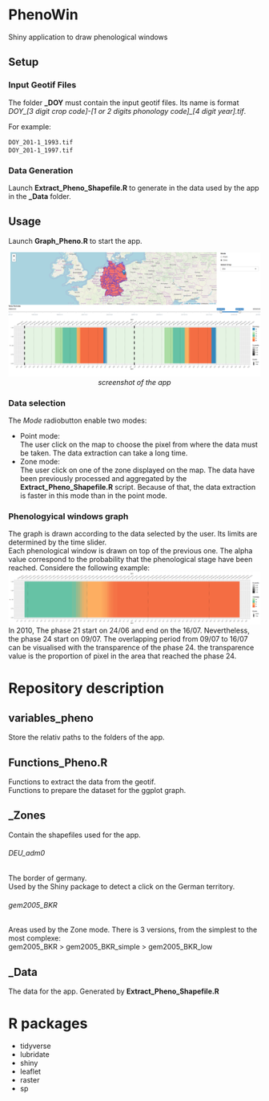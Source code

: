 <style>
img + em { display: block; text-align: center;}
</style>
# PhenoWin
Shiny application to draw phenological windows  

## Setup
### Input Geotif Files
The folder **_DOY** must contain the input geotif files. Its name is format
*DOY_[3 digit crop code]-[1 or 2 digits phonology code]_[4 digit year].tif*.

For example:

```
DOY_201-1_1993.tif
DOY_201-1_1997.tif
```
### Data Generation
Launch **Extract_Pheno_Shapefile.R** to generate in the data used by the app in
the **_Data** folder.
## Usage
Launch **Graph_Pheno.R** to start the app.

![dashboard](_Images/Dashboard.png)
*screenshot of the app*
### Data selection

The *Mode* radiobutton enable two modes:
+ Point mode:  
  The user click on the map to choose the pixel from where the data must be taken.
  The data extraction can take a long time.
+ Zone mode:  
  The user click on one of the zone displayed on the map. The data have been previously processed and aggregated by the **Extract_Pheno_Shapefile.R** script. Because of that, the
  data extraction is faster in this mode than in the point mode.

### Phenologyical windows graph
The graph is drawn according to the data selected by the user. Its limits are
determined by the time slider.  
Each phenological window is drawn on top of the previous one. The alpha value
correspond to the probability that the phenological stage have been reached.
Considere the following example:
![dashboard](_Images/graph_example.png)
In 2010, The phase 21 start on 24/06 and end on the 16/07. Nevertheless, the
phase 24 start on 09/07. The overlapping period from 09/07 to 16/07 can be
visualised with the transparence of the phase 24. the transparence value is
the proportion of pixel in the area that reached the phase 24.

# Repository description
## variables_pheno
Store the relativ paths to the folders of the app.
## Functions_Pheno.R
Functions to extract the data from the geotif.  
Functions to prepare the dataset for the ggplot graph.
## \_Zones
Contain the shapefiles used for the app.
###### DEU_adm0
The border of germany.  
Used by the Shiny package to detect a click on the German territory.
###### gem2005_BKR
Areas used by the Zone mode. There is 3 versions, from the simplest to the most
complexe:  
gem2005_BKR > gem2005_BKR_simple > gem2005_BKR_low
## \_Data
The data for the app. Generated by **Extract_Pheno_Shapefile.R**

# R packages
+ tidyverse
+ lubridate
+ shiny
+ leaflet
+ raster
+ sp

